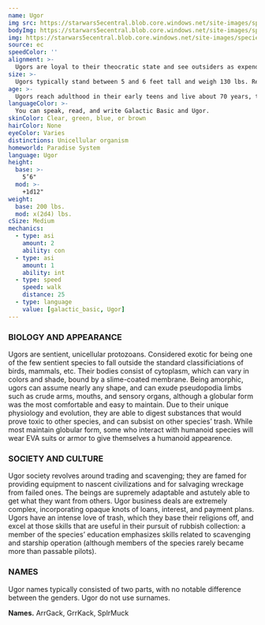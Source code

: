 ```yaml
---
name: Ugor
img src: https://starwars5ecentral.blob.core.windows.net/site-images/species/species_ugor.png
bodyImg: https://starwars5ecentral.blob.core.windows.net/site-images/species/species_ugor.png
img: https://starwars5ecentral.blob.core.windows.net/site-images/species/species_ugor.png
source: ec
speedColor: ''
alignment: >-
  Ugors are loyal to their theocratic state and see outsiders as expendable. Many follow a Lawful Balanced alignment, though there are exceptions.
size: >-
  Ugors typically stand between 5 and 6 feet tall and weigh 130 lbs. Regardless of your position in that range, your size is Medium.
age: >-
  Ugors reach adulthood in their early teens and live about 70 years, though some live to be over 100.
languageColor: >-
  You can speak, read, and write Galactic Basic and Ugor. 
skinColor: Clear, green, blue, or brown
hairColor: None
eyeColor: Varies
distinctions: Unicellular organism
homeworld: Paradise System
language: Ugor
height:
  base: >-
    5’6"
  mod: >-
    +1d12"
weight:
  base: 200 lbs.
  mod: x(2d4) lbs.
cSize: Medium
mechanics:
  - type: asi
    amount: 2
    ability: con
  - type: asi
    amount: 1
    ability: int
  - type: speed
    speed: walk
    distance: 25
  - type: language
    value: [galactic_basic, Ugor]
---
```

### BIOLOGY AND APPEARANCE
Ugors are sentient, unicellular protozoans. Considered exotic for being one of the few sentient species to fall outside the standard classificiations of birds, mammals, etc. Their bodies consist of cytoplasm, which can vary in colors and shade, bound by a slime-coated membrane. Being amorphic, ugors can assume nearly any shape, and can exude pseudopodia limbs such as crude arms, mouths, and sensory organs, although a globular form was the most comfortable and easy to maintain. Due to their unique physiology and evolution, they are able to digest substances that would prove toxic to other species, and can subsist on other species’ trash. While most maintain globular form, some who interact with humanoid species will wear EVA suits or armor to give themselves a humanoid appearence.

### SOCIETY AND CULTURE
Ugor society revolves around trading and scavenging; they are famed for providing equipment to nascent civilizations and for salvaging wreckage from failed ones. The beings are supremely adaptable and astutely able to get what they want from others. Ugor business deals are extremely complex, incorporating opaque knots of loans, interest, and payment plans. Ugors have an intense love of trash, which they base their religions off, and excel at those skills that are useful in their pursuit of rubbish collection: a member of the species’ education emphasizes skills related to scavenging and starship operation (although members of the species rarely became more than passable pilots).

### NAMES
Ugor names typically consisted of two parts, with no notable difference between the genders. Ugor do not use surnames.

__Names.__ ArrGack, GrrKack, SplrMuck



    